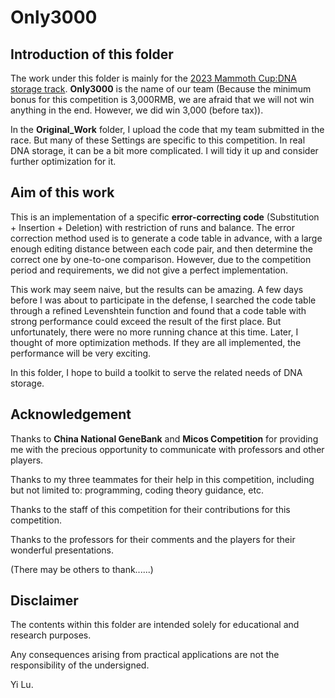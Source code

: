 # Only3000

## Introduction of this folder
The work under this folder is mainly for the [2023 Mammoth Cup:DNA storage track](https://micos.cngb.org/zh-hans/). __Only3000__ is the name of our team \(Because the minimum bonus for this competition is 3,000RMB, we are afraid that we will not win anything in the end. However, we did win 3,000 \(before tax\)\).  

In the __Original\_Work__ folder, I upload the code that my team submitted in the race. But many of these Settings are specific to this competition. In real DNA storage, it can be a bit more complicated. I will tidy it up and consider further optimization for it.   

## Aim of this work

This is an implementation of a specific __error-correcting code__ \(Substitution + Insertion + Deletion\) with restriction of runs and balance. The error correction method used is to generate a code table in advance, with a large enough editing distance between each code pair, and then determine the correct one by one-to-one comparison. However, due to the competition period and requirements, we did not give a perfect implementation.  

This work may seem naive, but the results can be amazing. A few days before I was about to participate in the defense, I searched the code table through a refined Levenshtein function and found that a code table with strong performance could exceed the result of the first place. But unfortunately, there were no more running chance at this time. Later, I thought of more optimization methods. If they are all implemented, the performance will be very exciting.  

In this folder, I hope to build a toolkit to serve the related needs of DNA storage.

## Acknowledgement

Thanks to __China National GeneBank__ and __Micos Competition__ for providing me with the precious opportunity to communicate with professors and other players.  

Thanks to my three teammates for their help in this competition, including but not limited to: programming, coding theory guidance, etc.   

Thanks to the staff of this competition for their contributions for this competition.  

Thanks to the professors for their comments and the players for their wonderful presentations.  

\(There may be others to thank......\)

## Disclaimer

The contents within this folder are intended solely for educational and research purposes.

Any consequences arising from practical applications are not the responsibility of the undersigned.


Yi Lu.

